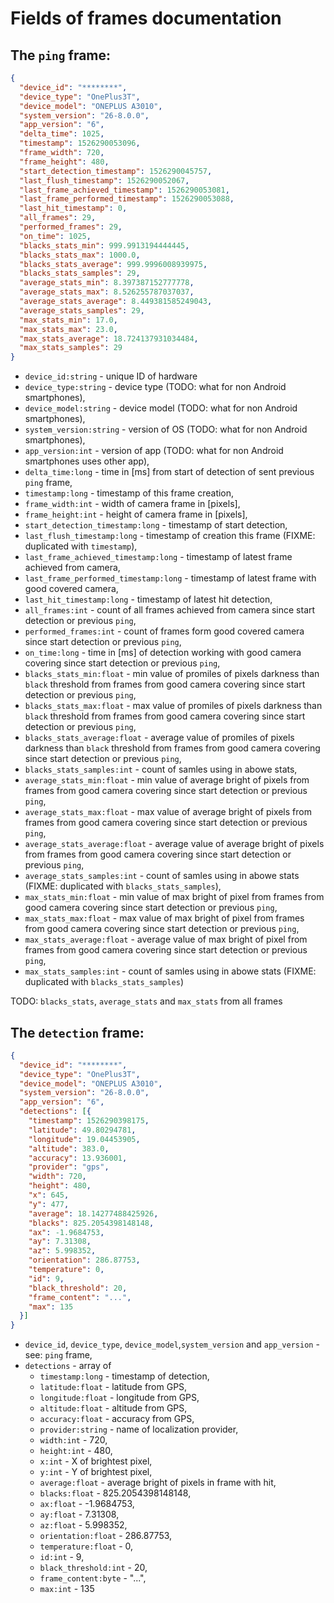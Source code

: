 # Fields of frames documentation

## The `ping` frame:
```json
{
  "device_id": "********",
  "device_type": "OnePlus3T",
  "device_model": "ONEPLUS A3010",
  "system_version": "26-8.0.0",
  "app_version": "6",
  "delta_time": 1025,
  "timestamp": 1526290053096,
  "frame_width": 720,
  "frame_height": 480,
  "start_detection_timestamp": 1526290045757,
  "last_flush_timestamp": 1526290052067,
  "last_frame_achieved_timestamp": 1526290053081,
  "last_frame_performed_timestamp": 1526290053088,
  "last_hit_timestamp": 0,
  "all_frames": 29,
  "performed_frames": 29,
  "on_time": 1025,
  "blacks_stats_min": 999.9913194444445,
  "blacks_stats_max": 1000.0,
  "blacks_stats_average": 999.9996008939975,
  "blacks_stats_samples": 29,
  "average_stats_min": 8.397387152777778,
  "average_stats_max": 8.526255787037037,
  "average_stats_average": 8.449381585249043,
  "average_stats_samples": 29,
  "max_stats_min": 17.0,
  "max_stats_max": 23.0,
  "max_stats_average": 18.724137931034484,
  "max_stats_samples": 29
}
```
* `device_id:string` - unique ID of hardware
* `device_type:string` - device type (TODO: what for non Android smartphones),
* `device_model:string` - device model (TODO: what for non Android smartphones),
* `system_version:string` - version of OS (TODO: what for non Android smartphones),
* `app_version:int` - version of app (TODO: what for non Android smartphones uses other app),
* `delta_time:long` - time in \[ms\] from start of detection of sent previous `ping` frame,
* `timestamp:long` - timestamp of this frame creation,
* `frame_width:int` - width of camera frame in \[pixels\],
* `frame_height:int` - height of camera frame in \[pixels\],
* `start_detection_timestamp:long` - timestamp of start detection,
* `last_flush_timestamp:long` - timestamp of creation this frame (FIXME: duplicated with `timestamp`),
* `last_frame_achieved_timestamp:long` - timestamp of latest frame achieved from camera,
* `last_frame_performed_timestamp:long` - timestamp of latest frame with good covered camera,
* `last_hit_timestamp:long` - timestamp of latest hit detection,
* `all_frames:int` - count of all frames achieved from camera since start detection or previous `ping`,
* `performed_frames:int` - count of frames form good covered camera since start detection or previous `ping`,
* `on_time:long` - time in \[ms\] of detection working with good camera covering since start detection or previous `ping`,
* `blacks_stats_min:float` - min value of promiles of pixels darkness than `black` threshold from frames from good camera covering since start detection or previous `ping`,
* `blacks_stats_max:float` - max value of promiles of pixels darkness than `black` threshold from frames from good camera covering since start detection or previous `ping`,
* `blacks_stats_average:float` - average value of promiles of pixels darkness than `black` threshold from frames from good camera covering since start detection or previous `ping`,
* `blacks_stats_samples:int` - count of samles using in abowe stats,
* `average_stats_min:float` - min value of average bright of pixels from frames from good camera covering since start detection or previous `ping`,
* `average_stats_max:float` - max value of average bright of pixels from frames from good camera covering since start detection or previous `ping`,
* `average_stats_average:float` - average value of average bright of pixels from frames from good camera covering since start detection or previous `ping`,
* `average_stats_samples:int` - count of samles using in abowe stats (FIXME: duplicated with `blacks_stats_samples`),
* `max_stats_min:float` - min value of max bright of pixel from frames from good camera covering since start detection or previous `ping`,
* `max_stats_max:float` - max value of max bright of pixel from frames from good camera covering since start detection or previous `ping`,
* `max_stats_average:float` - average value of max bright of pixel from frames from good camera covering since start detection or previous `ping`,
* `max_stats_samples:int` - count of samles using in abowe stats (FIXME: duplicated with `blacks_stats_samples`)

TODO: `blacks_stats`, `average_stats` and `max_stats` from all frames


## The `detection` frame:
```json
{
  "device_id": "********",
  "device_type": "OnePlus3T",
  "device_model": "ONEPLUS A3010",
  "system_version": "26-8.0.0",
  "app_version": "6",
  "detections": [{
    "timestamp": 1526290398175,
    "latitude": 49.80294781,
    "longitude": 19.04453905,
    "altitude": 383.0,
    "accuracy": 13.936001,
    "provider": "gps",
    "width": 720,
    "height": 480,
    "x": 645,
    "y": 477,
    "average": 18.14277488425926,
    "blacks": 825.2054398148148,
    "ax": -1.9684753,
    "ay": 7.31308,
    "az": 5.998352,
    "orientation": 286.87753,
    "temperature": 0,
    "id": 9,
    "black_threshold": 20,
    "frame_content": "...",
    "max": 135
  }]
}
```

* `device_id`, `device_type`, `device_model`,`system_version` and `app_version` - see: `ping` frame,
* `detections` - array of
   * `timestamp:long` - timestamp of detection,
   * `latitude:float` - latitude from GPS,
   * `longitude:float` - longitude from GPS,
   * `altitude:float` - altitude from GPS,
   * `accuracy:float` - accuracy from GPS,
   * `provider:string` - name of localization provider,
   * `width:int` - 720,
   * `height:int` - 480,
   * `x:int` - X of brightest pixel,
   * `y:int` - Y of brightest pixel,
   * `average:float` - average bright of pixels in frame with hit,
   * `blacks:float` - 825.2054398148148,
   * `ax:float` - -1.9684753,
   * `ay:float` - 7.31308,
   * `az:float` - 5.998352,
   * `orientation:float` - 286.87753,
   * `temperature:float` - 0,
   * `id:int` - 9,
   * `black_threshold:int` - 20,
   * `frame_content:byte` - "...",
   * `max:int` - 135

